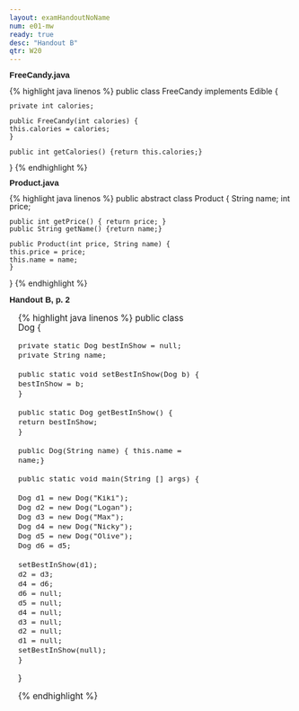 ```yaml
---
layout: examHandoutNoName
num: e01-mw
ready: true
desc: "Handout B"
qtr: W20
---
```


<style>
div.page1 { font-size: 100%;
 line-height: 97%;
}

div.page1 h2 {
 font-size: 105%;
 font-family: Arial, sans-serif;
 padding-top: 0px; padding-bottom: 0px;
 margin-top: 0px; margin-bottom: 0px;
}

div.page2 {
 font-size: 100%;
 line-height: 103%;
}

div.page2 h2 {
 font-size: 105%;
 font-family: Arial, sans-serif;
 padding-top: 2px; padding-bottom: 2px;
 margin-top: 2px; margin-bottom: 2px;
}


td  {
  padding-left:5px; padding-right: 5px;
}

hr { display:none;}

</style>
<div class="page1">


## FreeCandy.java

{% highlight java linenos %}
public class FreeCandy implements Edible {

    private int calories;
    
    public FreeCandy(int calories) { 
	this.calories = calories;
    }

    public int getCalories() {return this.calories;}
}
{% endhighlight %}



## Product.java


{% highlight java linenos %}
public abstract class Product {
    String name;
    int price;
    
    public int getPrice() { return price; } 
    public String getName() {return name;}

    public Product(int price, String name) {
	this.price = price;
	this.name = name;
    }
}
{% endhighlight %}


</div>

<div class="page2 page-break-before">

<h2 markdown="1">Handout B, p. 2</h2>


<style>
 div.dog { font-size: 110%;
    line-height: 110%;
        margin: 0.5em;
	    padding: 0.5em;
	         width: 65%;

 }

div.dog * td  {
  padding-left:5px; padding-right: 5px;
    }
     div.fill-in-blanks-smaller {
        width: 30%;
	   float: right;
	    }

 .fill-in-blanks-smaller table {

  }
   .fill-in-blanks-smaller table * td {
      margin: 0.5em 0.5em 0.5em 0.5em;
         padding: 0.5em 0.5em 0.5em 0.5em;
	    font-size: 150%;
	       line-height: 150%;
	        }

</style>


<div class="dog" markdown="1">
{% highlight java linenos %}
public class Dog {

    private static Dog bestInShow = null;
    private String name;
    
    public static void setBestInShow(Dog b) {
	bestInShow = b;
    }
    
    public static Dog getBestInShow() {
	return bestInShow;
    }
    
    public Dog(String name) { this.name = name;}
    
    public static void main(String [] args) {
	
	Dog d1 = new Dog("Kiki");
	Dog d2 = new Dog("Logan");
	Dog d3 = new Dog("Max");
	Dog d4 = new Dog("Nicky");
	Dog d5 = new Dog("Olive");
	Dog d6 = d5;
	
	setBestInShow(d1);
	d2 = d3;
	d4 = d6;
	d6 = null;
	d5 = null;
	d4 = null;
	d3 = null;
	d2 = null;
	d1 = null;
	setBestInShow(null);
    }
}

{% endhighlight %}

</div><!-- dog -->
